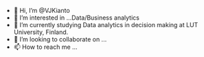 - 👋 Hi, I’m @VJKianto
- 👀 I’m interested in ...Data/Business analytics
- 🌱 I’m currently studying Data analytics in decision making at LUT University, Finland.
- 💞️ I’m looking to collaborate on ...
- 📫 How to reach me ...

<!---
VJKianto/VJKianto is a ✨ special ✨ repository because its `README.md` (this file) appears on your GitHub profile.
You can click the Preview link to take a look at your changes.
--->
